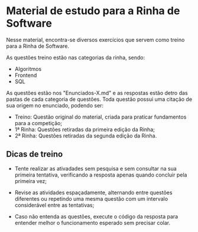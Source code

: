 # Material de estudo para a Rinha de Software

Nesse material, encontra-se diversos exercícios que servem como treino para a Rinha de Software.

As questões treino estão nas categorias da rinha, sendo:

* Algoritmos
* Frontend
* SQL

As questões estão nos "Enunciados-X.md" e as respostas estão detro das pastas de cada categoria de questões. Toda questão possui uma citação de sua origem no enunciado, podendo ser:

* Treino: Questão original do material, criada para praticar fundamentos para a competição;
* 1ª Rinha: Questões retiradas da primeira edição da Rinha;
* 2ª Rinha: Questões retiradas da segunda edição da Rinha.

## Dicas de treino

* Tente realizar as ativadades sem pesquisa e sem consultar na sua primeira tentativa, verificando a resposta apenas quando concluir pela primeira vez;

* Revise as atividades espaçadamente, alternando entre questões diferentes ou repetindo uma mesma questão com um intervalo considerável entre as tentativas;

* Caso não entenda as questões, execute o código da resposta para entender melhor o funcionamento esperado sem precisar colar.
